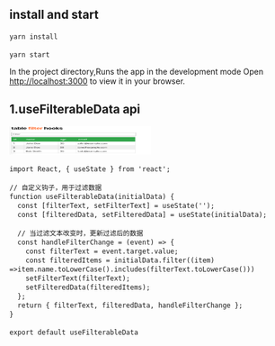 
## install and start
```
yarn install

yarn start
```
In the project directory,Runs the app in the development mode Open [http://localhost:3000](http://localhost:3000) to view it in your browser.

## 1.useFilterableData api

<img src="./public/filterTable.png" width="50%" height="50">

```
import React, { useState } from 'react';
 
// 自定义钩子，用于过滤数据
function useFilterableData(initialData) {
  const [filterText, setFilterText] = useState('');
  const [filteredData, setFilteredData] = useState(initialData);
 
  // 当过滤文本改变时，更新过滤后的数据
  const handleFilterChange = (event) => {
    const filterText = event.target.value;
    const filteredItems = initialData.filter((item) =>item.name.toLowerCase().includes(filterText.toLowerCase()))
    setFilterText(filterText);
    setFilteredData(filteredItems);
  };
  return { filterText, filteredData, handleFilterChange };
}

export default useFilterableData
```

